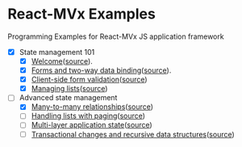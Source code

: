 # React-MVx Examples
Programming Examples for React-MVx JS application framework

- [x] State management 101
    - [x] [Welcome](https://gaperton.github.io/react-mvx-examples/dist/welcome.html)([source](/src/welcome.jsx)).
    - [x] [Forms and two-way data binding](https://gaperton.github.io/react-mvx-examples/dist/form.html)([source](/src/form.jsx)).
    - [x] [Client-side form validation](https://gaperton.github.io/react-mvx-examples/dist/validation.html)([source](/src/validation.jsx))
    - [x] [Managing lists](https://gaperton.github.io/react-mvx-examples/dist/collection.html)([source](/src/collection.jsx))
- [ ] Advanced state management
    - [x] [Many-to-many relationships](https://gaperton.github.io/react-mvx-examples/dist/manytomany.html)([source](/src/manytomany/))
    - [ ] [Handling lists with paging](https://gaperton.github.io/react-mvx-examples/dist/paging.html)([source](/src/paging.jsx))
    - [ ] [Multi-layer application state](https://gaperton.github.io/react-mvx-examples/dist/multipage.html)([source](/src/multipage.jsx))
    - [ ] [Transactional changes and recursive data structures](https://gaperton.github.io/react-mvx-examples/dist/recursive.html)([source](/src/recursive.jsx))
